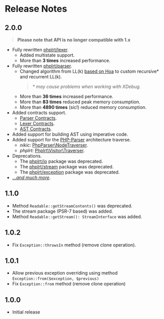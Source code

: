 # Release Notes

## 2.0.0

> **Please note that API is no longer compatible with 1.x**

- Fully rewritten [phplrt/lexer](https://github.com/phplrt/lexer).
    - Added multistate support.
    - More than **3 times** increased performance.
- Fully rewritten [phplrt/parser](https://github.com/phplrt/parser).
    - Changed algorithm from LL(k) [based on Hoa](https://github.com/Hoa/Compiler) to custom recursive\* and recurrent LL(k).
        > \* *may cause problems when working with XDebug.*
    - More than **36 times** increased performance.
    - More than **83 times** reduced peak memory consumption.
    - More than **4890 times** (sic!) reduced memory consumption.
- Added contracts support.
    - [Parser Contracts](https://github.com/phplrt/parser-contracts).
    - [Lexer Contracts](https://github.com/phplrt/lexer-contracts).
    - [AST Contracts](https://github.com/phplrt/ast-contracts).
- Added support for building AST using imperative code.
- Added support for the [PHP-Parser](https://github.com/nikic/PHP-Parser) architecture traverse.
    - *nikic:* [PhpParser\NodeTraverser](https://github.com/nikic/PHP-Parser/blob/master/lib/PhpParser/NodeTraverser.php).
    - *phplrt:* [Phplrt\Visitor\Traverser](https://github.com/phplrt/phplrt/blob/master/src/Visitor/Traverser.php).
- Deprecations.
    - The [phplrt/io](https://github.com/phplrt/io) package was deprecated.
    - The [phplrt/stream](https://github.com/phplrt/stream) package was deprecated.
    - The [phplrt/exception](https://github.com/phplrt/exception) package was deprecated.
- *[...and much more](https://github.com/phplrt/phplrt/blob/master/README.md)*.

## 1.1.0

- Method `Readable::getStreamContents()` was deprecated.
- The stream package (PSR-7 based) was added.
- Method `Readable::getStream(): StreamInterface` was added.

## 1.0.2

- Fix `Exception::throwsIn` method (remove clone operation).

## 1.0.1

- Allow previous exception overriding using method `Exception::from($exception, $previous)`
- Fix `Exception::from` method (remove clone operation)

## 1.0.0

- Initial release
